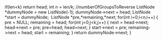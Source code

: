 if(len<k)
return head;
int n = len/k;  //numberOfGroupsToReverse
ListNode *dummyNode = new ListNode(-1);
dummyNode->next = head;
ListNode *start = dummyNode;
​
ListNode *pre,*remaining,*next;
for(int i=0;i<n;i++)
{
pre = NULL;
remaining = head;
for(int j=0;j<k;j++)
{
next = head->next;
head->next = pre;
pre=head;
head=next;
}
start->next = pre;
remaining->next = head;
start = remaining;
}
return dummyNode->next;
}
```
​